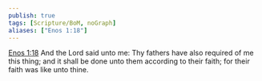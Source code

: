 ```yaml
---
publish: true
tags: [Scripture/BoM, noGraph]
aliases: ["Enos 1:18"]
---
```

[Enos 1:18](https://churchofjesuschrist.org/study/scriptures/bofm/enos/1?lang=eng&id=p18#p18) And the Lord said unto me: Thy fathers have also required of me this thing; and it shall be done unto them according to their faith; for their faith was like unto thine.
